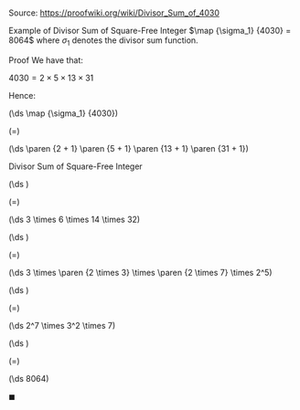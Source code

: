 # 

Source: https://proofwiki.org/wiki/Divisor_Sum_of_4030

Example of Divisor Sum of Square-Free Integer
$\map {\sigma_1} {4030} = 8064$
where $\sigma_1$ denotes the divisor sum function.


Proof
We have that:

$4030 = 2 \times 5 \times 13 \times 31$

Hence:














\(\ds \map {\sigma_1} {4030}\)

\(=\)







\(\ds \paren {2 + 1} \paren {5 + 1} \paren {13 + 1} \paren {31 + 1}\)





Divisor Sum of Square-Free Integer














\(\ds \)

\(=\)







\(\ds 3 \times 6 \times 14 \times 32\)




















\(\ds \)

\(=\)







\(\ds 3 \times \paren {2 \times 3} \times \paren {2 \times 7} \times 2^5\)




















\(\ds \)

\(=\)







\(\ds 2^7 \times 3^2 \times 7\)




















\(\ds \)

\(=\)







\(\ds 8064\)









$\blacksquare$





